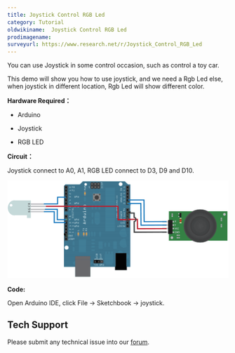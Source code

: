 ```yaml
---
title: Joystick Control RGB Led
category: Tutorial
oldwikiname:  Joystick Control RGB Led
prodimagename:
surveyurl: https://www.research.net/r/Joystick_Control_RGB_Led
---
```


You can use Joystick in some control occasion, such as control a toy car.

This demo will show you how to use joystick, and we need a Rgb Led else, when joystick in different location, Rgb Led will show different color.

**Hardware Required：**

*   Arduino

*   Joystick

*   RGB LED

**Circuit：**

Joystick connect to A0, A1, RGB LED connect to D3, D9 and D10.

![](https://github.com/SeeedDocument/Joystick_Control_RGB_Led/raw/master/img/Sidekick_38_1.png)

**Code:**

Open Arduino IDE, click File -&gt; Sketchbook -&gt; joystick.

## Tech Support
Please submit any technical issue into our [forum](http://forum.seeedstudio.com/). 